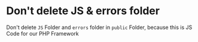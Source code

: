 # Don't delete JS & errors folder

Don't delete `JS` Folder and `errors` folder in `public` Folder, because this is JS Code for our PHP Framework
